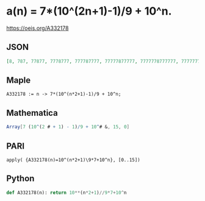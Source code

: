 # a\(n\) \= 7\*\(10^\(2n\+1\)\-1\)/9 \+ 10^n\.
https://oeis.org/A332178
## JSON
```JSON
[8, 787, 77877, 7778777, 777787777, 77777877777, 7777778777777, 777777787777777, 77777777877777777, 7777777778777777777, 777777777787777777777, 77777777777877777777777, 7777777777778777777777777, 777777777777787777777777777, 77777777777777877777777777777, 7777777777777778777777777777777]
```
## Maple
```Maple
A332178 := n -> 7*(10^(n*2+1)-1)/9 + 10^n;
```
## Mathematica
```Mathematica
Array[7 (10^(2 # + 1) - 1)/9 + 10^# &, 15, 0]
```
## PARI
```PARI
apply( {A332178(n)=10^(n*2+1)\9*7+10^n}, [0..15])
```
## Python
```Python
def A332178(n): return 10**(n*2+1)//9*7+10^n
```
